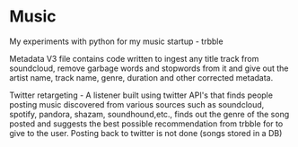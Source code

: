 # Music
My experiments with python for my music startup - trbble

Metadata V3 file contains code written to ingest any title track from soundcloud, remove garbage words and stopwords from it and give out the artist name, track name, genre, duration and other corrected metadata. 

Twitter retargeting - A listener built using twitter API's that finds people posting music discovered from various sources such as soundcloud, spotify, pandora, shazam, soundhound,etc., finds out the genre of the song posted and suggests the best possible recommendation from trbble for to give to the user. Posting back to twitter is not done (songs stored in a DB)
